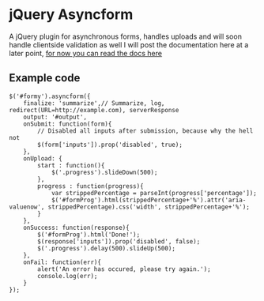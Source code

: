 # jQuery Asyncform
A jQuery plugin for asynchronous forms, handles uploads and will soon handle clientside validation as well
I will post the documentation here at a later point, [for now you can read the docs here](http://asyncform.consolelog.nl)
## Example code
```
$('#formy').asyncform({
    finalize: 'summarize',// Summarize, log, redirect(URL=http://example.com), serverResponse
    output: '#output',
    onSubmit: function(form){
        // Disabled all inputs after submission, because why the hell not
        $(form['inputs']).prop('disabled', true);
    },
    onUpload: {
        start : function(){
            $('.progress').slideDown(500);
        },
        progress : function(progress){
            var strippedPercentage = parseInt(progress['percentage']);
            $('#formProg').html(strippedPercentage+'%').attr('aria-valuenow', strippedPercentage).css('width', strippedPercentage+'%');
        }
    },
    onSuccess: function(response){
        $('#formProg').html('Done!');
        $(response['inputs']).prop('disabled', false);
        $('.progress').delay(500).slideUp(500);
    },
    onFail: function(err){
        alert('An error has occured, please try again.');
        console.log(err);
    }
});
```
